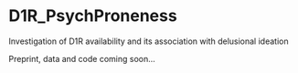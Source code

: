 # D1R_PsychProneness
Investigation of D1R availability and its association with delusional ideation

Preprint, data and code coming soon...
